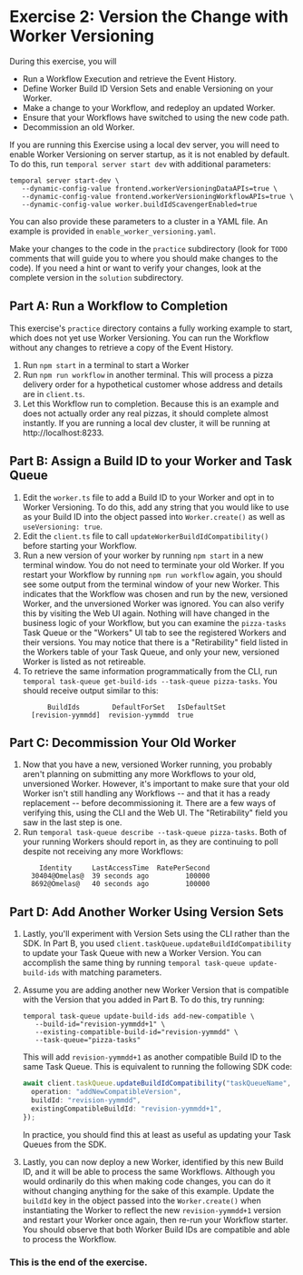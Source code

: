 # Exercise 2: Version the Change with Worker Versioning

During this exercise, you will

- Run a Workflow Execution and retrieve the Event History.
- Define Worker Build ID Version Sets and enable Versioning on your Worker.
- Make a change to your Workflow, and redeploy an updated Worker.
- Ensure that your Workflows have switched to using the new code path.
- Decommission an old Worker.

If you are running this Exercise using a local dev server, you will need to
enable Worker Versioning on server startup, as it is not enabled by default.
To do this, run `temporal server start dev` with additional parameters:

```shell
temporal server start-dev \
   --dynamic-config-value frontend.workerVersioningDataAPIs=true \
   --dynamic-config-value frontend.workerVersioningWorkflowAPIs=true \
   --dynamic-config-value worker.buildIdScavengerEnabled=true
```

You can also provide these parameters to a cluster in a YAML file. An
example is provided in `enable_worker_versioning.yaml`.

Make your changes to the code in the `practice` subdirectory (look for
`TODO` comments that will guide you to where you should make changes to
the code). If you need a hint or want to verify your changes, look at
the complete version in the `solution` subdirectory.

## Part A: Run a Workflow to Completion

This exercise's `practice` directory contains a fully working
example to start, which does not yet use Worker Versioning.
You can run the Workflow without any changes to retrieve a copy of
the Event History.

1. Run `npm start` in a terminal to start a Worker
2. Run `npm run workflow` in another terminal. This will
   process a pizza delivery order for a hypothetical customer
   whose address and details are in `client.ts`.
3. Let this Workflow run to completion. Because this is an example
   and does not actually order any real pizzas, it should complete
   almost instantly. If you are running
   a local dev cluster, it will be running at http://localhost:8233.

## Part B: Assign a Build ID to your Worker and Task Queue

1. Edit the `worker.ts` file to add a Build ID to your Worker
   and opt in to Worker Versioning. To do this, add any string that you would like to use as your Build ID into the object passed into `Worker.create()` as well as `useVersioning: true`.
2. Edit the `client.ts` file to call
   `updateWorkerBuildIdCompatibility()` before starting your
   Workflow.
3. Run a new version of your worker by running `npm start`
   in a new terminal window. You do not need to terminate your old
   Worker. If you restart your Workflow by running
   `npm run workflow` again, you should see some output from the
   terminal window of your new Worker. This indicates that the Workflow
   was chosen and run by the new, versioned Worker, and the unversioned
   Worker was ignored. You can also verify this by visiting the Web UI
   again. Nothing will have changed in the business logic of your
   Workflow, but you can examine the `pizza-tasks` Task Queue or the
   "Workers" UI tab to see the registered Workers and their versions.
   You may notice that there is a "Retirability" field listed in the
   Workers table of your Task Queue, and only your new, versioned
   Worker is listed as not retireable.
4. To retrieve the same information programmatically from the CLI, run
   `temporal task-queue get-build-ids --task-queue pizza-tasks`. You
   should receive output similar to this:
   ```output
         BuildIds        DefaultForSet   IsDefaultSet
     [revision-yymmdd]  revision-yymmdd  true
   ```

## Part C: Decommission Your Old Worker

1. Now that you have a new, versioned Worker running, you probably
   aren't planning on submitting any more Workflows to your old,
   unversioned Worker. However, it's important to make sure that your
   old Worker isn't still handling any Workflows -- and that it has
   a ready replacement -- before decommissioning it. There are a
   few ways of verifying this, using the CLI and the Web UI. The
   "Retirability" field you saw in the last step is one.
2. Run `temporal task-queue describe --task-queue pizza-tasks`. Both
   of your running Workers should report in, as they are continuing to
   poll despite not receiving any more Workflows:
   ```output
       Identity     LastAccessTime  RatePerSecond
     30404@Omelas@  39 seconds ago         100000
     8692@Omelas@   40 seconds ago         100000
   ```

## Part D: Add Another Worker Using Version Sets

1. Lastly, you'll experiment with Version Sets using the CLI rather
   than the SDK. In Part B, you used
   `client.taskQueue.updateBuildIdCompatibility` to update your Task
   Queue with new a Worker Version. You can accomplish the same
   thing by running `temporal task-queue update-build-ids` with
   matching parameters.
2. Assume you are adding another new Worker Version that is compatible with the
   Version that you added in Part B. To do this, try running:

   ```shell
   temporal task-queue update-build-ids add-new-compatible \
      --build-id="revision-yymmdd+1" \
      --existing-compatible-build-id="revision-yymmdd" \
      --task-queue="pizza-tasks"
   ```

   This will add `revision-yymmdd+1` as another compatible Build ID to the same
   Task Queue. This is equivalent to running the following SDK code:

   ```typescript
   await client.taskQueue.updateBuildIdCompatibility("taskQueueName", {
     operation: "addNewCompatibleVersion",
     buildId: "revision-yymmdd",
     existingCompatibleBuildId: "revision-yymmdd+1",
   });
   ```

   In practice, you should find this at least as useful as updating your
   Task Queues from the SDK.

3. Lastly, you can now deploy a new Worker, identified by this new Build ID,
   and it will be able to process the same Workflows. Although you would
   ordinarily do this when making code changes, you can do it without changing
   anything for the sake of this example. Update the `buildId` key in the object
   passed into the `Worker.create()` when instantiating the Worker to reflect the
   new `revision-yymmdd+1` version and restart your Worker once again, then re-run your Workflow
   starter. You should observe that both Worker Build IDs are compatible and
   able to process the Workflow.

### This is the end of the exercise.
